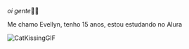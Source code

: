*oi gente*😶‍🌫️

Me chamo Evellyn, tenho 15 anos, estou estudando no Alura


![CatKissingGIF](https://github.com/user-attachments/assets/3f6e8961-af0d-4000-9fd1-f74c6126f7bd)
